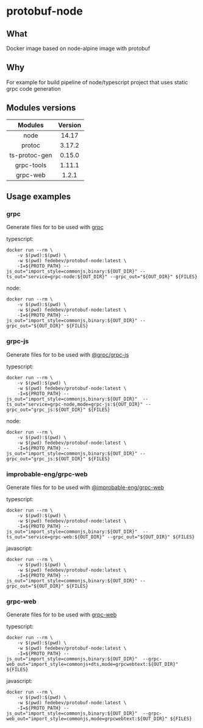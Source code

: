 # protobuf-node

## What

Docker image based on node-alpine image with protobuf

## Why

For example for build pipeline of node/typescript project that uses static grpc code generation

## Modules versions

| Modules | Version |
|:-:|:-:|
| node | 14.17 |
| protoc | 3.17.2 |
| ts-protoc-gen | 0.15.0 |
| grpc-tools | 1.11.1 |
| grpc-web | 1.2.1 |

## Usage examples

### grpc

Generate files for to be used with [grpc](https://www.npmjs.com/package/grpc)

typescript:

```shell script
docker run --rm \
    -v $(pwd):$(pwd) \
    -w $(pwd) fedebev/protobuf-node:latest \
    -I=${PROTO_PATH} --js_out="import_style=commonjs,binary:${OUT_DIR}" --ts_out="service=grpc-node:${OUT_DIR}" --grpc_out="${OUT_DIR}" ${FILES}
```

node:

```shell script
docker run --rm \
    -v $(pwd):$(pwd) \
    -w $(pwd) fedebev/protobuf-node:latest \
    -I=${PROTO_PATH} --js_out="import_style=commonjs,binary:${OUT_DIR}" --grpc_out="${OUT_DIR}" ${FILES}
```

### grpc-js

Generate files for to be used with [@grpc/grpc-js](https://www.npmjs.com/package/@grpc/grpc-js)

typescript:

```shell script
docker run --rm \
    -v $(pwd):$(pwd) \
    -w $(pwd) fedebev/protobuf-node:latest \
    -I=${PROTO_PATH} --js_out="import_style=commonjs,binary:${OUT_DIR}"  --ts_out="service=grpc-node,mode=grpc-js:${OUT_DIR}" --grpc_out="grpc_js:${OUT_DIR}" ${FILES}
```

node:

```shell script
docker run --rm \
    -v $(pwd):$(pwd) \
    -w $(pwd) fedebev/protobuf-node:latest \
    -I=${PROTO_PATH} --js_out="import_style=commonjs,binary:${OUT_DIR}" --grpc_out="grpc_js:${OUT_DIR}" ${FILES}
```

### improbable-eng/grpc-web

Generate files for to be used with [@improbable-eng/grpc-web](https://www.npmjs.com/package/@improbable-eng/grpc-web)

typescript:

```shell script
docker run --rm \
    -v $(pwd):$(pwd) \
    -w $(pwd) fedebev/protobuf-node:latest \
    -I=${PROTO_PATH} --js_out="import_style=commonjs,binary:${OUT_DIR}"  --ts_out="service=grpc-web:${OUT_DIR}" --grpc_out="${OUT_DIR}" ${FILES}
```

javascript:

```shell script
docker run --rm \
    -v $(pwd):$(pwd) \
    -w $(pwd) fedebev/protobuf-node:latest \
    -I=${PROTO_PATH} --js_out="import_style=commonjs,binary:${OUT_DIR}" --grpc_out="${OUT_DIR}" ${FILES}
```

### grpc-web

Generate files for to be used with [grpc-web](https://www.npmjs.com/package/grpc-web)

typescript:

```shell script
docker run --rm \
    -v $(pwd):$(pwd) \
    -w $(pwd) fedebev/protobuf-node:latest \
    -I=${PROTO_PATH} --js_out="import_style=commonjs,binary:${OUT_DIR}"  --grpc-web_out="import_style=commonjs+dts,mode=grpcwebtext:${OUT_DIR}" ${FILES}
```

javascript:

```shell script
docker run --rm \
    -v $(pwd):$(pwd) \
    -w $(pwd) fedebev/protobuf-node:latest \
    -I=${PROTO_PATH} --js_out="import_style=commonjs,binary:${OUT_DIR}"  --grpc-web_out="import_style=commonjs,mode=grpcwebtext:${OUT_DIR}" ${FILES}
```
